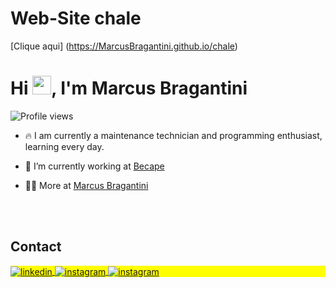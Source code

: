 # Web-Site chale
[Clique aqui] (https://MarcusBragantini.github.io/chale)
<h1 align="left">Hi <img src="https://raw.githubusercontent.com/kaueMarques/kaueMarques/master/hi.gif" height="30px">, I'm Marcus Bragantini</h1>
<p align="left"> <img src="https://komarev.com/ghpvc/?username=MarcusBragantini&color=yellow" alt="Profile views" /> </p>

- 🔥 I am currently a maintenance technician and programming enthusiast, learning every day.

- 🔭 I’m currently working at [Becape](http://becape.com.br)

- 👨‍💻 More at [Marcus Bragantini](https://bragantini.com.br)

<!--

<br><br>

## 🛠 &nbsp;Tech Stack

![JavaScript](https://img.shields.io/badge/-JavaScript-05122A?style=flat&logo=javascript)&nbsp;
![Node.js](https://img.shields.io/badge/-Node.js-05122A?style=flat&logo=node.js)&nbsp;
![HTML](https://img.shields.io/badge/-HTML-05122A?style=flat&logo=HTML5)&nbsp;
![CSS](https://img.shields.io/badge/-CSS-05122A?style=flat&logo=CSS3&logoColor=1572B6)&nbsp;
![React](https://img.shields.io/badge/-React-05122A?style=flat&logo=react)&nbsp;
![Git](https://img.shields.io/badge/-Git-05122A?style=flat&logo=git)&nbsp;
![GitHub](https://img.shields.io/badge/-GitHub-05122A?style=flat&logo=github)&nbsp;
![Markdown](https://img.shields.io/badge/-Markdown-05122A?style=flat&logo=markdown)&nbsp;
![Visual Studio Code](https://img.shields.io/badge/-Visual%20Studio%20Code-05122A?style=flat&logo=visual-studio-code&logoColor=007ACC)&nbsp;
![PostgreSQL](https://img.shields.io/badge/-PostgreSQL-05122A?style=flat&logo=postgresql)&nbsp;
![SQLite](https://img.shields.io/badge/-SQLite-05122A?style=flat&logo=sqlite)&nbsp;

<br><br>

## ⚙️ &nbsp;GitHub Analytics

<p align="left">
<img width="530em" src="https://github-readme-stats.vercel.app/api?username=maykbrito&show_icons=true&theme=vision-friendly-dark" alt="maykbrito's stats"/>
<img width="530em" src="https://github-readme-stats.vercel.app/api/top-langs/?username=maykbrito&layout=compact&theme=vision-friendly-dark" alt="maykbrito's most languages"/>
</p>
-->

<br><br>

## Contact

<p align="left" style="background:yellow">
<a href="https://www.linkedin.com/in/marcus-bragantini-97320b75" target="_blank">
  <img align="center" src="https://img.shields.io/badge/-marcus.bragantini-05122A?style=flat&logo=linkedin" alt="linkedin"/>
</a>
<a href="https://www.instagram.com/marcus.bragantini" target="_blank">
 <img align="center" src="https://img.shields.io/badge/-marcus.bragantini-05122A?style=flat&logo=instagram" alt="instagram"/>
</a>
<a href="https://www.facebook.com/marcus.bragantini" target="_blank">
 <img align="center" src="https://img.shields.io/badge/-marcus.bragantini-05122A?style=flat&logo=facebook" alt="instagram"/>
</a>
</p>

